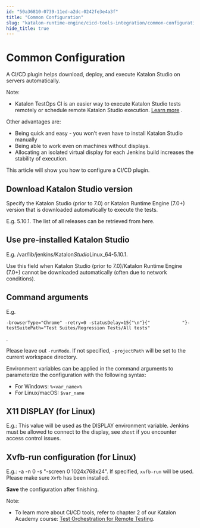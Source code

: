 ```yaml
---
id: "50a36810-0739-11ed-a2dc-0242fe3e4a3f"
title: "Common Configuration"
slug: "katalon-runtime-engine/cicd-tools-integration/common-configuration"
hide_title: true
---
```


# <a id="id" class="anchor_top_offset"/><a id="ariaid-title1" class="anchor_top_offset"/>Common Configuration

<p xmlns="http://www.w3.org/1999/xhtml" className="p">A CI/CD plugin helps download, deploy, and execute Katalon   Studio on servers automatically.</p> 
<div xmlns="http://www.w3.org/1999/xhtml" className="note note note_note"><span className="note__title">Note:</span> 
  <ul className="ul"><li className="li"><p className="p">Katalon TestOps CI is an easier way to execute Katalon Studio
        tests remotely or schedule remote Katalon Studio execution. <a className="xref" href="/docs/katalon-testops/test-planning/schedules/schedule-test-runs">Learn
          more</a>
        .      </p></li></ul>
</div>
<p xmlns="http://www.w3.org/1999/xhtml" className="p">Other advantages are:</p> 
<ul xmlns="http://www.w3.org/1999/xhtml" className="ul"><li className="li">Being quick and easy - you won’t even have to install     Katalon Studio manually</li><li className="li">Being able to work even on machines without displays.</li><li className="li">Allocating an isolated virtual display for each Jenkins build     increases the stability of execution.</li></ul> 
<p xmlns="http://www.w3.org/1999/xhtml" className="p">This article will show you how to configure a CI/CD plugin.</p> 
    

## <a id="id_1" class="anchor_top_offset"/>Download Katalon Studio version

    
      
<p xmlns="http://www.w3.org/1999/xhtml" className="p">Specify the Katalon Studio (prior to 7.0) or Katalon Runtime   Engine (7.0+) version that is downloaded automatically to execute   the tests.</p> 
      
<p xmlns="http://www.w3.org/1999/xhtml" className="p">E.g. 5.10.1. The list of all releases can be retrieved from   here.</p> 
    
  
    

## <a id="id_2" class="anchor_top_offset"/>Use pre-installed Katalon Studio

    
      
<p xmlns="http://www.w3.org/1999/xhtml" className="p">E.g. /var/lib/jenkins/Katalon<em className="ph i">Studio</em>Linux_64-5.10.1.</p> 
      
<p xmlns="http://www.w3.org/1999/xhtml" className="p">Use this field when Katalon Studio (prior to 7.0)/Katalon   Runtime Engine (7.0+) cannot be downloaded automatically (often due   to network conditions).</p> 
    
  
    

## <a id="id_3" class="anchor_top_offset"/>Command arguments

    
      
<div xmlns="http://www.w3.org/1999/xhtml" className="p">E.g. <pre className="pre codeblock"><code>-browserType="Chrome" -retry=0 -statusDelay=15{"\n"}{"            "}-testSuitePath="Test Suites/Regression Tests/All tests"</code></pre>.</div>
      
<p xmlns="http://www.w3.org/1999/xhtml" className="p">Please leave out <code className="ph codeph">-runMode</code>. If not specified,   <code className="ph codeph">-projectPath</code> will be set to the current workspace   directory.</p> 
      
<p xmlns="http://www.w3.org/1999/xhtml" className="p">Environment variables can be applied in the command arguments to   parameterize the configuration with the following syntax:</p> 
      
<ul xmlns="http://www.w3.org/1999/xhtml" className="ul">   <li className="li">For Windows: <code className="ph codeph">%&lt;var_name&gt;%</code>   </li>   <li className="li">For Linux/macOS: <code className="ph codeph">$var_name</code>   </li> </ul> 
    
  
    

## <a id="id_4" class="anchor_top_offset"/>X11 DISPLAY (for Linux)

    
      
<p xmlns="http://www.w3.org/1999/xhtml" className="p">E.g.: This value will be used as the DISPLAY environment   variable. Jenkins must be allowed to connect to the display, see   <code className="ph codeph">xhost</code> if you encounter access control issues.</p> 
    
  

## <a id="id_5" class="anchor_top_offset"/>Xvfb-run configuration (for Linux)

<p xmlns="http://www.w3.org/1999/xhtml" className="p">E.g.: -a -n 0 -s "-screen 0 1024x768x24". If specified,   <code className="ph codeph">xvfb-run</code> will be used. Please make sure   <code className="ph codeph">Xvfb</code> has been installed.</p> 
<p xmlns="http://www.w3.org/1999/xhtml" className="p">   <strong className="ph b">Save</strong> the configuration after finishing.</p> 
<div xmlns="http://www.w3.org/1999/xhtml" className="note note note_note"><span className="note__title">Note:</span> 
  <ul className="ul"><li className="li"><p className="p">To learn more about CI/CD tools, refer to chapter 2 of our
        Katalon Academy course: <a className="xref j-external-link" href="https://academy.katalon.com/courses/work-from-home-productive/?utm_source=kat_docs&utm_medium=common_configuration" target="_blank">Test
          Orchestration for Remote Testing</a>.</p></li></ul>
</div>
